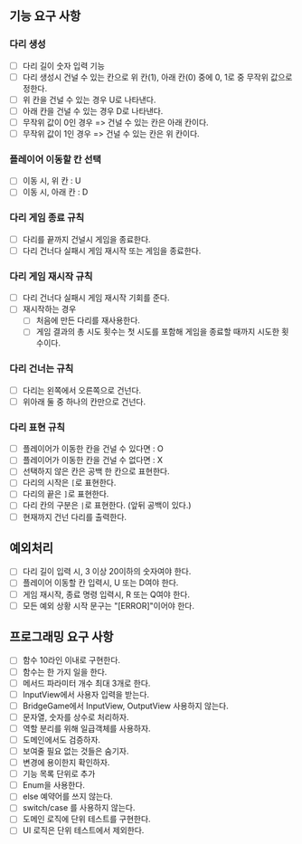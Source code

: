 ## 기능 요구 사항

### 다리 생성

- [ ] 다리 길이 숫자 입력 기능
- [ ] 다리 생성시 건널 수 있는 칸으로 위 칸(1), 아래 칸(0) 중에 0, 1로 중 무작위 값으로 정한다.
- [ ] 위 칸을 건널 수 있는 경우 U로 나타낸다.
- [ ] 아래 칸을 건널 수 있는 경우 D로 나타낸다.
- [ ] 무작위 값이 0인 경우 => 건널 수 있는 칸은 아래 칸이다.
- [ ] 무작위 값이 1인 경우 => 건널 수 있는 칸은 위 칸이다.

### 플레이어 이동할 칸 선택

- [ ] 이동 시, 위 칸 : U
- [ ] 이동 시, 아래 칸 : D

### 다리 게임 종료 규칙

- [ ] 다리를 끝까지 건널시 게임을 종료한다.
- [ ] 다리 건너다 실패시 게임 재시작 또는 게임을 종료한다.

### 다리 게임 재시작 규칙

- [ ] 다리 건너다 실패시 게임 재시작 기회를 준다.
- [ ] 재시작하는 경우
    - [ ] 처음에 만든 다리를 재사용한다.
    - [ ] 게임 결과의 총 시도 횟수는 첫 시도를 포함해 게임을 종료할 때까지 시도한 횟수이다.

### 다리 건너는 규칙

- [ ] 다리는 왼쪽에서 오른쪽으로 건넌다.
- [ ] 위아래 둘 중 하나의 칸만으로 건넌다.

### 다리 표현 규칙

- [ ] 플레이어가 이동한 칸을 건널 수 있다면 : O
- [ ] 플레이어가 이동한 칸을 건널 수 없다면 : X
- [ ] 선택하지 않은 칸은 공백 한 칸으로 표현한다.
- [ ] 다리의 시작은 `[`로 표현한다.
- [ ] 다리의 끝은 `]`로 표현한다.
- [ ] 다리 칸의 구분은  ` | `로 표현한다. (앞뒤 공백이 있다.)
- [ ] 현재까지 건넌 다리를 출력한다.

## 예외처리

- [ ] 다리 길이 입력 시, 3 이상 20이하의 숫자여야 한다.
- [ ] 플레이어 이동할 칸 입력시, U 또는 D여야 한다.
- [ ] 게임 재시작, 종료 명령 입력시, R 또는 Q여야 한다.
- [ ] 모든 예외 상황 시작 문구는 "[ERROR]"이어야 한다.

## 프로그래밍 요구 사항

- [ ] 함수 10라인 이내로 구현한다.
- [ ] 함수는 한 가지 일을 한다.
- [ ] 메서드 파라미터 개수 최대 3개로 한다.
- [ ] InputView에서 사용자 입력을 받는다.
- [ ] BridgeGame에서 InputView, OutputView 사용하지 않는다.
- [ ] 문자열, 숫자를 상수로 처리하자.
- [ ] 역할 분리를 위해 일급객체를 사용하자.
- [ ] 도메인에서도 검증하자.
- [ ] 보여줄 필요 없는 것들은 숨기자.
- [ ] 변경에 용이한지 확인하자.
- [ ] 기능 목록 단위로 추가
- [ ] Enum을 사용한다.
- [ ] else 예약어를 쓰지 않는다.
- [ ] switch/case 를 사용하지 않는다.
- [ ] 도메인 로직에 단위 테스트를 구현한다.
- [ ] UI 로직은 단위 테스트에서 제외한다.
